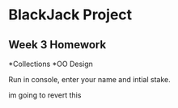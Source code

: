 # BlackJack Project

## Week 3 Homework
*Collections
*OO Design

Run in console, enter your name and intial stake.

im going to revert this